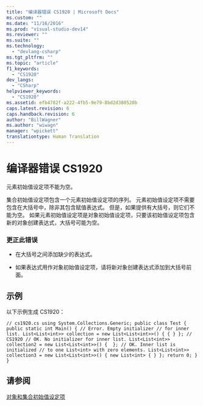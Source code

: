 ```yaml
---
title: "编译器错误 CS1920 | Microsoft Docs"
ms.custom: ""
ms.date: "11/16/2016"
ms.prod: "visual-studio-dev14"
ms.reviewer: ""
ms.suite: ""
ms.technology: 
  - "devlang-csharp"
ms.tgt_pltfrm: ""
ms.topic: "article"
f1_keywords: 
  - "CS1920"
dev_langs: 
  - "CSharp"
helpviewer_keywords: 
  - "CS1920"
ms.assetid: efb4782f-a222-4fb5-9e79-8bd2d380520b
caps.latest.revision: 6
caps.handback.revision: 6
author: "BillWagner"
ms.author: "wiwagn"
manager: "wpickett"
translationtype: Human Translation
---
```

# 编译器错误 CS1920
元素初始值设定项不能为空。  
  
 集合初始值设定项包含一个元素初始值设定项的序列。 元素初始值设定项不需要包含在大括号中，除非其包含赋值表达式。 但是，如果提供有大括号，则它们不能为空。 如果元素初始值设定项是对象初始值设定项，只要该初始值设定项包含新的对象创建表达式，大括号可能为空。  
  
### 更正此错误  
  
-   在大括号之间添加缺少的表达式。  
  
-   如果表达式用作对象初始值设定项，请将新对象创建表达式添加到大括号前面。  
  
## 示例  
 以下示例生成 CS1920：  
  
```  
// cs1920.cs using System.Collections.Generic; public class Test { public static int Main() { // Error. Empty initializer // for inner list. List<List<int>> collection = new List<List<int>>() { { } }; // CS1920 // OK. No initializer for inner list. List<List<int>> collection2 = new List<List<int>>() {  }; // OK. Inner list is initialized // to one List<int> with zero elements. List<List<int>> collection3 = new List<List<int>>() { new List<int> { } }; return 0; } }  
```  
  
## 请参阅  
 [对象和集合初始值设定项](../../csharp/programming-guide/classes-and-structs/object-and-collection-initializers.md)